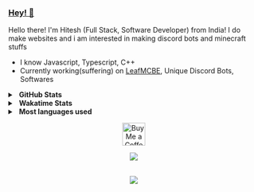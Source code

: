 ### [Hey! 👋](https://hvlxh.tk)

Hello there! I'm Hitesh (Full Stack, Software Developer) from India! I do make websites and i am interested in making discord bots and minecraft stuffs

- I know Javascript, Typescript, C++
- Currently working(suffering) on [LeafMCBE](https://github.com/LeafMCBE/LeafMCBE), Unique Discord Bots, Softwares

<details>
  <summary><b>&nbsp;&nbsp;GitHub Stats</b></summary>
  <br/>
  <a href="https://github.com/hvlxh">
    <img src="https://github-readme-stats.vercel.app/api?username=hvlxh&count_private=true&show_icons=true&theme=dark&size_weight=0.5&count_weight=0.5&include_all_commits=true"/>
  </a>
</details>

<details>
  <summary><b>&nbsp;&nbsp;Wakatime Stats</b></summary>
  <br/>
  <a href="https://github.com/hvlxh">
    <img src="https://github-readme-stats.vercel.app/api/wakatime?username=hvlxh&theme=dark"/>
  </a>
</details>

<details>
  <summary><b>&nbsp;&nbsp;Most languages used</b></summary>
  <br/>
  <a href="https://github.com/hvlxh">
    <img src="https://github-readme-stats.vercel.app/api/top-langs/?username=hvlxh&size_weight=0.5&count_weight=0.5&theme=dark&line_height=50"/>
  </a>
</details>

<p align="center">
  <a href='https://ko-fi.com/hvlxh' target='_blank'>
    <img height='35' style='border:0px;height:46px;' src='https://az743702.vo.msecnd.net/cdn/kofi3.png?v=0' border='0' alt='Buy Me a Coffee at ko-fi.com' />
  </a>
</p>

<p align="center">
  <a href="https://github.com/hvlxh">
    <img src="https://komarev.com/ghpvc/?username=hvlxh&style=for-the-badge"/>
  </a>
</p>

<p align="center"><br>
  <a href="https://discord.com/users/749560311312285696">
    <img src="https://lanyard-profile-readme.vercel.app/api/749560311312285696"/>
  </a>
</p>
